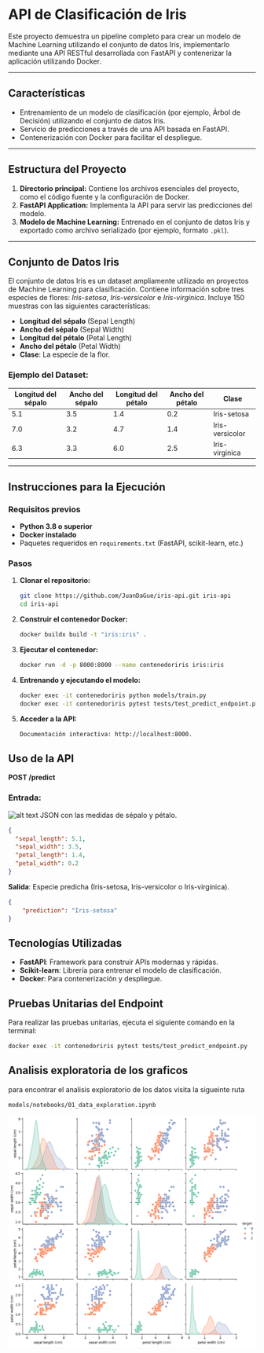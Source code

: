 # API de Clasificación de Iris

Este proyecto demuestra un pipeline completo para crear un modelo de Machine Learning utilizando el conjunto de datos Iris, implementarlo mediante una API RESTful desarrollada con FastAPI y contenerizar la aplicación utilizando Docker.

---

## **Características**

- Entrenamiento de un modelo de clasificación (por ejemplo, Árbol de Decisión) utilizando el conjunto de datos Iris.
- Servicio de predicciones a través de una API basada en FastAPI.
- Contenerización con Docker para facilitar el despliegue.

---

## **Estructura del Proyecto**

1. **Directorio principal:** Contiene los archivos esenciales del proyecto, como el código fuente y la configuración de Docker.
2. **FastAPI Application:** Implementa la API para servir las predicciones del modelo.
3. **Modelo de Machine Learning:** Entrenado en el conjunto de datos Iris y exportado como archivo serializado (por ejemplo, formato `.pkl`).

---

## **Conjunto de Datos Iris**

El conjunto de datos Iris es un dataset ampliamente utilizado en proyectos de Machine Learning para clasificación. Contiene información sobre tres especies de flores: *Iris-setosa*, *Iris-versicolor* e *Iris-virginica*. Incluye 150 muestras con las siguientes características:

- **Longitud del sépalo** (Sepal Length)
- **Ancho del sépalo** (Sepal Width)
- **Longitud del pétalo** (Petal Length)
- **Ancho del pétalo** (Petal Width)
- **Clase**: La especie de la flor.

### **Ejemplo del Dataset:**

| Longitud del sépalo | Ancho del sépalo | Longitud del pétalo | Ancho del pétalo | Clase          |
|---------------------|------------------|---------------------|------------------|----------------|
| 5.1                 | 3.5              | 1.4                 | 0.2              | Iris-setosa    |
| 7.0                 | 3.2              | 4.7                 | 1.4              | Iris-versicolor|
| 6.3                 | 3.3              | 6.0                 | 2.5              | Iris-virginica |

---

## **Instrucciones para la Ejecución**

### **Requisitos previos**

- **Python 3.8 o superior**
- **Docker instalado**
- Paquetes requeridos en `requirements.txt` (FastAPI, scikit-learn, etc.)

### **Pasos**

1. **Clonar el repositorio:**
   ```bash
   git clone https://github.com/JuanDaGue/iris-api.git iris-api
   cd iris-api

2. **Construir el contenedor Docker:**
    ```bash
    docker buildx build -t "iris:iris" .

2. **Ejecutar el contenedor:**
    ```bash
    docker run -d -p 8000:8000 --name contenedoriris iris:iris

4. **Entrenando y ejecutando el modelo:**
    ```bash
    docker exec -it contenedoriris python models/train.py
    docker exec -it contenedoriris pytest tests/test_predict_endpoint.py

5. **Acceder a la API:**
    ```bash
    Documentación interactiva: http://localhost:8000.

## **Uso de la API**

**POST /predict**

### Entrada:
![alt text](image-1.png)
JSON con las medidas de sépalo y pétalo.
```json
{
  "sepal_length": 5.1,
  "sepal_width": 3.5,
  "petal_length": 1.4,
  "petal_width": 0.2
}
```

**Salida**: Especie predicha (Iris-setosa, Iris-versicolor o Iris-virginica).
```json
{
    "prediction": "Iris-setosa"
}
```

## Tecnologías Utilizadas

- **FastAPI**: Framework para construir APIs modernas y rápidas.
- **Scikit-learn**: Librería para entrenar el modelo de clasificación.
- **Docker**: Para contenerización y despliegue.

## Pruebas Unitarias del Endpoint

Para realizar las pruebas unitarias, ejecuta el siguiente comando en la terminal:
```bash
docker exec -it contenedoriris pytest tests/test_predict_endpoint.py
```

## Analisis exploratoria de los graficos 

para encontrar el analisis exploratorio de los datos visita la sigueinte ruta

```
models/notebooks/01_data_exploration.ipynb
```

![alt text](image.png)
